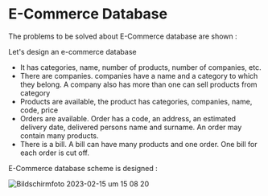 # E-Commerce Database

The problems to be solved about E-Commerce database are shown :

Let's design an e-commerce database
  -  It has categories, name, number of products, number of companies, etc.
  - There are companies. companies have a name and a category to which they belong. A company also has more than one
  can sell products from category
  - Products are available, the product has categories, companies, name, code, price
  - Orders are available. Order has a code, an address, an estimated delivery date, delivered
  persons name and surname. An order may contain many products.
  - There is a bill. A bill can have many products and one order. One bill for each order is cut off.

E-Commerce database scheme is designed : 

![Bildschirmfoto 2023-02-15 um 15 08 20](https://user-images.githubusercontent.com/120198895/219023503-266c696a-afc6-4639-9795-49dc43b1a29f.png)
